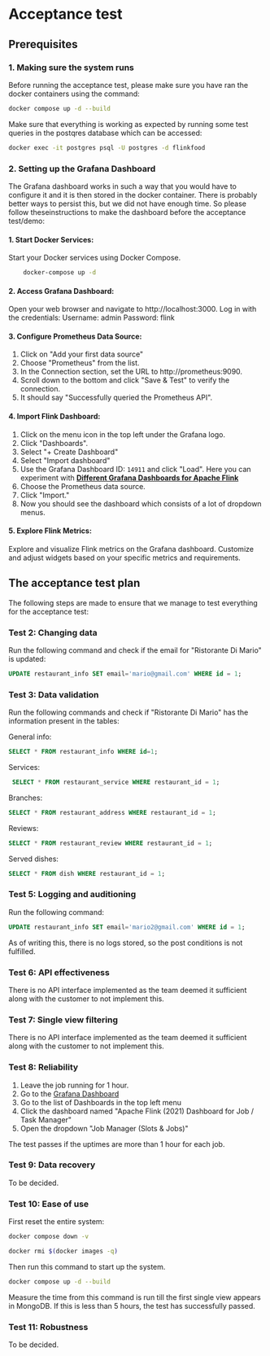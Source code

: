 # Acceptance test

## Prerequisites

### 1. Making sure the system runs
Before running the acceptance test, please make sure you have ran the docker containers using the command:

```bash
docker compose up -d --build
```

Make sure that everything is working as expected by running some test queries in the postqres database which can be accessed:

```bash
docker exec -it postgres psql -U postgres -d flinkfood 
```

### 2. Setting up the Grafana Dashboard
The Grafana dashboard works in such a way that you would have to configure it and it is then stored in the docker container. There is probably better ways to persist this, but we did not have enough time. So please follow theseinstructions to make the dashboard before the acceptance test/demo:


#### 1. Start Docker Services:

Start your Docker services using Docker Compose.

```bash
    docker-compose up -d
```

#### 2. Access Grafana Dashboard:
Open your web browser and navigate to http://localhost:3000. Log in with the credentials:
        Username: admin
        Password: flink

#### 3. Configure Prometheus Data Source:
1. Click on "Add your first data source"
4. Choose "Prometheus" from the list.
5. In the Connection section, set the URL to http://prometheus:9090.
6. Scroll down to the bottom and click "Save & Test" to verify the connection.
7. It should say "Successfully queried the Prometheus API".

#### 4. Import Flink Dashboard:
1. Click on the menu icon in the top left under the Grafana logo.
2. Click "Dashboards".
3. Select "+ Create Dashboard"
3. Select "Import dashboard"
3. Use the Grafana Dashboard ID: `14911` and click "Load". Here you can experiment with [**Different Grafana Dashboards for Apache Flink**](https://grafana.com/grafana/dashboards/?search=Flink)
4. Choose the Prometheus data source.
5. Click "Import."
6. Now you should see the dashboard which consists of a lot of dropdown menus.

#### 5. Explore Flink Metrics:
Explore and visualize Flink metrics on the Grafana dashboard. Customize and adjust widgets based on your specific metrics and requirements.

## The acceptance test plan
The following steps are made to ensure that we manage to test everything for the acceptance test:

### Test 2: Changing  data
Run the following command and check if the email for "Ristorante Di Mario" is updated:

```sql
UPDATE restaurant_info SET email='mario@gmail.com' WHERE id = 1;
```

### Test 3: Data validation
Run the following commands and check if "Ristorante Di Mario" has the information present in the tables:

General info:
```sql
SELECT * FROM restaurant_info WHERE id=1;
```

Services:
```sql
 SELECT * FROM restaurant_service WHERE restaurant_id = 1;
```

Branches:
```sql
SELECT * FROM restaurant_address WHERE restaurant_id = 1;
```

Reviews:
```sql
SELECT * FROM restaurant_review WHERE restaurant_id = 1;
```

Served dishes:
```sql
SELECT * FROM dish WHERE restaurant_id = 1;
```

### Test 5: Logging and auditioning
Run the following command:

```sql
UPDATE restaurant_info SET email='mario2@gmail.com' WHERE id = 1;
```

As of writing this, there is no logs stored, so the post conditions is not fulfilled.

### Test 6: API effectiveness
There is no API interface implemented as the team deemed it sufficient along with the customer to not implement this.

### Test 7: Single view filtering
There is no API interface implemented as the team deemed it sufficient along with the customer to not implement this.

### Test 8: Reliability
1. Leave the job running for 1 hour.
2. Go to the [Grafana Dashboard](http://localhost:3000)
3. Go to the list of Dashboards in the top left menu
4. Click the dashboard named "Apache Flink (2021) Dashboard for Job / Task Manager"
5. Open the dropdown "Job Manager (Slots & Jobs)"

The test passes if the uptimes are more than 1 hour for each job.

### Test 9: Data recovery
To be decided.

### Test 10: Ease of use
First reset the entire system:

```sh
docker compose down -v
```

```sh
docker rmi $(docker images -q)
```

Then run this command to start up the system.

```sh 
docker compose up -d --build
```

Measure the time from this command is run till the first single view appears in MongoDB. If this is less than 5 hours, the test has successfully passed.

### Test 11: Robustness
To be decided.
